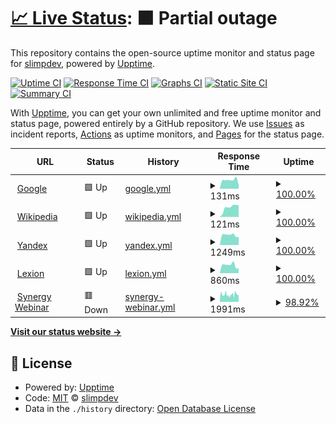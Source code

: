 # [📈 Live Status](https://uptime.slimp.dev): <!--live status--> **🟧 Partial outage**

This repository contains the open-source uptime monitor and status page for [slimpdev](https://uptime.slimp.dev), powered by [Upptime](https://github.com/upptime/upptime).

[![Uptime CI](https://github.com/slimpdev/uptime/workflows/Uptime%20CI/badge.svg)](https://github.com/slimpdev/uptime/actions?query=workflow%3A%22Uptime+CI%22)
[![Response Time CI](https://github.com/slimpdev/uptime/workflows/Response%20Time%20CI/badge.svg)](https://github.com/slimpdev/uptime/actions?query=workflow%3A%22Response+Time+CI%22)
[![Graphs CI](https://github.com/slimpdev/uptime/workflows/Graphs%20CI/badge.svg)](https://github.com/slimpdev/uptime/actions?query=workflow%3A%22Graphs+CI%22)
[![Static Site CI](https://github.com/slimpdev/uptime/workflows/Static%20Site%20CI/badge.svg)](https://github.com/slimpdev/uptime/actions?query=workflow%3A%22Static+Site+CI%22)
[![Summary CI](https://github.com/slimpdev/uptime/workflows/Summary%20CI/badge.svg)](https://github.com/slimpdev/uptime/actions?query=workflow%3A%22Summary+CI%22)

With [Upptime](https://upptime.js.org), you can get your own unlimited and free uptime monitor and status page, powered entirely by a GitHub repository. We use [Issues](https://github.com/slimpdev/uptime/issues) as incident reports, [Actions](https://github.com/slimpdev/uptime/actions) as uptime monitors, and [Pages](https://uptime.slimp.dev) for the status page.

<!--start: status pages-->
<!-- This summary is generated by Upptime (https://github.com/upptime/upptime) -->
<!-- Do not edit this manually, your changes will be overwritten -->
<!-- prettier-ignore -->
| URL | Status | History | Response Time | Uptime |
| --- | ------ | ------- | ------------- | ------ |
| <img alt="" src="https://favicons.githubusercontent.com/www.google.com" height="13"> [Google](https://www.google.com) | 🟩 Up | [google.yml](https://github.com/slimpdev/uptime/commits/HEAD/history/google.yml) | <details><summary><img alt="Response time graph" src="./graphs/google/response-time-week.png" height="20"> 131ms</summary><br><a href="https://uptime.slimp.dev/history/google"><img alt="Response time 117" src="https://img.shields.io/endpoint?url=https%3A%2F%2Fraw.githubusercontent.com%2Fslimpdev%2Fuptime%2FHEAD%2Fapi%2Fgoogle%2Fresponse-time.json"></a><br><a href="https://uptime.slimp.dev/history/google"><img alt="24-hour response time 56" src="https://img.shields.io/endpoint?url=https%3A%2F%2Fraw.githubusercontent.com%2Fslimpdev%2Fuptime%2FHEAD%2Fapi%2Fgoogle%2Fresponse-time-day.json"></a><br><a href="https://uptime.slimp.dev/history/google"><img alt="7-day response time 131" src="https://img.shields.io/endpoint?url=https%3A%2F%2Fraw.githubusercontent.com%2Fslimpdev%2Fuptime%2FHEAD%2Fapi%2Fgoogle%2Fresponse-time-week.json"></a><br><a href="https://uptime.slimp.dev/history/google"><img alt="30-day response time 117" src="https://img.shields.io/endpoint?url=https%3A%2F%2Fraw.githubusercontent.com%2Fslimpdev%2Fuptime%2FHEAD%2Fapi%2Fgoogle%2Fresponse-time-month.json"></a><br><a href="https://uptime.slimp.dev/history/google"><img alt="1-year response time 117" src="https://img.shields.io/endpoint?url=https%3A%2F%2Fraw.githubusercontent.com%2Fslimpdev%2Fuptime%2FHEAD%2Fapi%2Fgoogle%2Fresponse-time-year.json"></a></details> | <details><summary><a href="https://uptime.slimp.dev/history/google">100.00%</a></summary><a href="https://uptime.slimp.dev/history/google"><img alt="All-time uptime 100.00%" src="https://img.shields.io/endpoint?url=https%3A%2F%2Fraw.githubusercontent.com%2Fslimpdev%2Fuptime%2FHEAD%2Fapi%2Fgoogle%2Fuptime.json"></a><br><a href="https://uptime.slimp.dev/history/google"><img alt="24-hour uptime 100.00%" src="https://img.shields.io/endpoint?url=https%3A%2F%2Fraw.githubusercontent.com%2Fslimpdev%2Fuptime%2FHEAD%2Fapi%2Fgoogle%2Fuptime-day.json"></a><br><a href="https://uptime.slimp.dev/history/google"><img alt="7-day uptime 100.00%" src="https://img.shields.io/endpoint?url=https%3A%2F%2Fraw.githubusercontent.com%2Fslimpdev%2Fuptime%2FHEAD%2Fapi%2Fgoogle%2Fuptime-week.json"></a><br><a href="https://uptime.slimp.dev/history/google"><img alt="30-day uptime 100.00%" src="https://img.shields.io/endpoint?url=https%3A%2F%2Fraw.githubusercontent.com%2Fslimpdev%2Fuptime%2FHEAD%2Fapi%2Fgoogle%2Fuptime-month.json"></a><br><a href="https://uptime.slimp.dev/history/google"><img alt="1-year uptime 100.00%" src="https://img.shields.io/endpoint?url=https%3A%2F%2Fraw.githubusercontent.com%2Fslimpdev%2Fuptime%2FHEAD%2Fapi%2Fgoogle%2Fuptime-year.json"></a></details>
| <img alt="" src="https://favicons.githubusercontent.com/en.wikipedia.org" height="13"> [Wikipedia](https://en.wikipedia.org) | 🟩 Up | [wikipedia.yml](https://github.com/slimpdev/uptime/commits/HEAD/history/wikipedia.yml) | <details><summary><img alt="Response time graph" src="./graphs/wikipedia/response-time-week.png" height="20"> 121ms</summary><br><a href="https://uptime.slimp.dev/history/wikipedia"><img alt="Response time 168" src="https://img.shields.io/endpoint?url=https%3A%2F%2Fraw.githubusercontent.com%2Fslimpdev%2Fuptime%2FHEAD%2Fapi%2Fwikipedia%2Fresponse-time.json"></a><br><a href="https://uptime.slimp.dev/history/wikipedia"><img alt="24-hour response time 149" src="https://img.shields.io/endpoint?url=https%3A%2F%2Fraw.githubusercontent.com%2Fslimpdev%2Fuptime%2FHEAD%2Fapi%2Fwikipedia%2Fresponse-time-day.json"></a><br><a href="https://uptime.slimp.dev/history/wikipedia"><img alt="7-day response time 121" src="https://img.shields.io/endpoint?url=https%3A%2F%2Fraw.githubusercontent.com%2Fslimpdev%2Fuptime%2FHEAD%2Fapi%2Fwikipedia%2Fresponse-time-week.json"></a><br><a href="https://uptime.slimp.dev/history/wikipedia"><img alt="30-day response time 168" src="https://img.shields.io/endpoint?url=https%3A%2F%2Fraw.githubusercontent.com%2Fslimpdev%2Fuptime%2FHEAD%2Fapi%2Fwikipedia%2Fresponse-time-month.json"></a><br><a href="https://uptime.slimp.dev/history/wikipedia"><img alt="1-year response time 168" src="https://img.shields.io/endpoint?url=https%3A%2F%2Fraw.githubusercontent.com%2Fslimpdev%2Fuptime%2FHEAD%2Fapi%2Fwikipedia%2Fresponse-time-year.json"></a></details> | <details><summary><a href="https://uptime.slimp.dev/history/wikipedia">100.00%</a></summary><a href="https://uptime.slimp.dev/history/wikipedia"><img alt="All-time uptime 100.00%" src="https://img.shields.io/endpoint?url=https%3A%2F%2Fraw.githubusercontent.com%2Fslimpdev%2Fuptime%2FHEAD%2Fapi%2Fwikipedia%2Fuptime.json"></a><br><a href="https://uptime.slimp.dev/history/wikipedia"><img alt="24-hour uptime 100.00%" src="https://img.shields.io/endpoint?url=https%3A%2F%2Fraw.githubusercontent.com%2Fslimpdev%2Fuptime%2FHEAD%2Fapi%2Fwikipedia%2Fuptime-day.json"></a><br><a href="https://uptime.slimp.dev/history/wikipedia"><img alt="7-day uptime 100.00%" src="https://img.shields.io/endpoint?url=https%3A%2F%2Fraw.githubusercontent.com%2Fslimpdev%2Fuptime%2FHEAD%2Fapi%2Fwikipedia%2Fuptime-week.json"></a><br><a href="https://uptime.slimp.dev/history/wikipedia"><img alt="30-day uptime 100.00%" src="https://img.shields.io/endpoint?url=https%3A%2F%2Fraw.githubusercontent.com%2Fslimpdev%2Fuptime%2FHEAD%2Fapi%2Fwikipedia%2Fuptime-month.json"></a><br><a href="https://uptime.slimp.dev/history/wikipedia"><img alt="1-year uptime 100.00%" src="https://img.shields.io/endpoint?url=https%3A%2F%2Fraw.githubusercontent.com%2Fslimpdev%2Fuptime%2FHEAD%2Fapi%2Fwikipedia%2Fuptime-year.json"></a></details>
| <img alt="" src="https://favicons.githubusercontent.com/yandex.ru" height="13"> [Yandex](https://yandex.ru) | 🟩 Up | [yandex.yml](https://github.com/slimpdev/uptime/commits/HEAD/history/yandex.yml) | <details><summary><img alt="Response time graph" src="./graphs/yandex/response-time-week.png" height="20"> 1249ms</summary><br><a href="https://uptime.slimp.dev/history/yandex"><img alt="Response time 1240" src="https://img.shields.io/endpoint?url=https%3A%2F%2Fraw.githubusercontent.com%2Fslimpdev%2Fuptime%2FHEAD%2Fapi%2Fyandex%2Fresponse-time.json"></a><br><a href="https://uptime.slimp.dev/history/yandex"><img alt="24-hour response time 1004" src="https://img.shields.io/endpoint?url=https%3A%2F%2Fraw.githubusercontent.com%2Fslimpdev%2Fuptime%2FHEAD%2Fapi%2Fyandex%2Fresponse-time-day.json"></a><br><a href="https://uptime.slimp.dev/history/yandex"><img alt="7-day response time 1249" src="https://img.shields.io/endpoint?url=https%3A%2F%2Fraw.githubusercontent.com%2Fslimpdev%2Fuptime%2FHEAD%2Fapi%2Fyandex%2Fresponse-time-week.json"></a><br><a href="https://uptime.slimp.dev/history/yandex"><img alt="30-day response time 1240" src="https://img.shields.io/endpoint?url=https%3A%2F%2Fraw.githubusercontent.com%2Fslimpdev%2Fuptime%2FHEAD%2Fapi%2Fyandex%2Fresponse-time-month.json"></a><br><a href="https://uptime.slimp.dev/history/yandex"><img alt="1-year response time 1240" src="https://img.shields.io/endpoint?url=https%3A%2F%2Fraw.githubusercontent.com%2Fslimpdev%2Fuptime%2FHEAD%2Fapi%2Fyandex%2Fresponse-time-year.json"></a></details> | <details><summary><a href="https://uptime.slimp.dev/history/yandex">100.00%</a></summary><a href="https://uptime.slimp.dev/history/yandex"><img alt="All-time uptime 100.00%" src="https://img.shields.io/endpoint?url=https%3A%2F%2Fraw.githubusercontent.com%2Fslimpdev%2Fuptime%2FHEAD%2Fapi%2Fyandex%2Fuptime.json"></a><br><a href="https://uptime.slimp.dev/history/yandex"><img alt="24-hour uptime 100.00%" src="https://img.shields.io/endpoint?url=https%3A%2F%2Fraw.githubusercontent.com%2Fslimpdev%2Fuptime%2FHEAD%2Fapi%2Fyandex%2Fuptime-day.json"></a><br><a href="https://uptime.slimp.dev/history/yandex"><img alt="7-day uptime 100.00%" src="https://img.shields.io/endpoint?url=https%3A%2F%2Fraw.githubusercontent.com%2Fslimpdev%2Fuptime%2FHEAD%2Fapi%2Fyandex%2Fuptime-week.json"></a><br><a href="https://uptime.slimp.dev/history/yandex"><img alt="30-day uptime 100.00%" src="https://img.shields.io/endpoint?url=https%3A%2F%2Fraw.githubusercontent.com%2Fslimpdev%2Fuptime%2FHEAD%2Fapi%2Fyandex%2Fuptime-month.json"></a><br><a href="https://uptime.slimp.dev/history/yandex"><img alt="1-year uptime 100.00%" src="https://img.shields.io/endpoint?url=https%3A%2F%2Fraw.githubusercontent.com%2Fslimpdev%2Fuptime%2FHEAD%2Fapi%2Fyandex%2Fuptime-year.json"></a></details>
| <img alt="" src="https://favicons.githubusercontent.com/lexion.ru" height="13"> [Lexion](https://lexion.ru) | 🟩 Up | [lexion.yml](https://github.com/slimpdev/uptime/commits/HEAD/history/lexion.yml) | <details><summary><img alt="Response time graph" src="./graphs/lexion/response-time-week.png" height="20"> 860ms</summary><br><a href="https://uptime.slimp.dev/history/lexion"><img alt="Response time 855" src="https://img.shields.io/endpoint?url=https%3A%2F%2Fraw.githubusercontent.com%2Fslimpdev%2Fuptime%2FHEAD%2Fapi%2Flexion%2Fresponse-time.json"></a><br><a href="https://uptime.slimp.dev/history/lexion"><img alt="24-hour response time 526" src="https://img.shields.io/endpoint?url=https%3A%2F%2Fraw.githubusercontent.com%2Fslimpdev%2Fuptime%2FHEAD%2Fapi%2Flexion%2Fresponse-time-day.json"></a><br><a href="https://uptime.slimp.dev/history/lexion"><img alt="7-day response time 860" src="https://img.shields.io/endpoint?url=https%3A%2F%2Fraw.githubusercontent.com%2Fslimpdev%2Fuptime%2FHEAD%2Fapi%2Flexion%2Fresponse-time-week.json"></a><br><a href="https://uptime.slimp.dev/history/lexion"><img alt="30-day response time 855" src="https://img.shields.io/endpoint?url=https%3A%2F%2Fraw.githubusercontent.com%2Fslimpdev%2Fuptime%2FHEAD%2Fapi%2Flexion%2Fresponse-time-month.json"></a><br><a href="https://uptime.slimp.dev/history/lexion"><img alt="1-year response time 855" src="https://img.shields.io/endpoint?url=https%3A%2F%2Fraw.githubusercontent.com%2Fslimpdev%2Fuptime%2FHEAD%2Fapi%2Flexion%2Fresponse-time-year.json"></a></details> | <details><summary><a href="https://uptime.slimp.dev/history/lexion">100.00%</a></summary><a href="https://uptime.slimp.dev/history/lexion"><img alt="All-time uptime 100.00%" src="https://img.shields.io/endpoint?url=https%3A%2F%2Fraw.githubusercontent.com%2Fslimpdev%2Fuptime%2FHEAD%2Fapi%2Flexion%2Fuptime.json"></a><br><a href="https://uptime.slimp.dev/history/lexion"><img alt="24-hour uptime 100.00%" src="https://img.shields.io/endpoint?url=https%3A%2F%2Fraw.githubusercontent.com%2Fslimpdev%2Fuptime%2FHEAD%2Fapi%2Flexion%2Fuptime-day.json"></a><br><a href="https://uptime.slimp.dev/history/lexion"><img alt="7-day uptime 100.00%" src="https://img.shields.io/endpoint?url=https%3A%2F%2Fraw.githubusercontent.com%2Fslimpdev%2Fuptime%2FHEAD%2Fapi%2Flexion%2Fuptime-week.json"></a><br><a href="https://uptime.slimp.dev/history/lexion"><img alt="30-day uptime 100.00%" src="https://img.shields.io/endpoint?url=https%3A%2F%2Fraw.githubusercontent.com%2Fslimpdev%2Fuptime%2FHEAD%2Fapi%2Flexion%2Fuptime-month.json"></a><br><a href="https://uptime.slimp.dev/history/lexion"><img alt="1-year uptime 100.00%" src="https://img.shields.io/endpoint?url=https%3A%2F%2Fraw.githubusercontent.com%2Fslimpdev%2Fuptime%2FHEAD%2Fapi%2Flexion%2Fuptime-year.json"></a></details>
| <img alt="" src="https://favicons.githubusercontent.com/webinar.synergy.ru" height="13"> [Synergy Webinar](https://webinar.synergy.ru) | 🟥 Down | [synergy-webinar.yml](https://github.com/slimpdev/uptime/commits/HEAD/history/synergy-webinar.yml) | <details><summary><img alt="Response time graph" src="./graphs/synergy-webinar/response-time-week.png" height="20"> 1991ms</summary><br><a href="https://uptime.slimp.dev/history/synergy-webinar"><img alt="Response time 1832" src="https://img.shields.io/endpoint?url=https%3A%2F%2Fraw.githubusercontent.com%2Fslimpdev%2Fuptime%2FHEAD%2Fapi%2Fsynergy-webinar%2Fresponse-time.json"></a><br><a href="https://uptime.slimp.dev/history/synergy-webinar"><img alt="24-hour response time 2001" src="https://img.shields.io/endpoint?url=https%3A%2F%2Fraw.githubusercontent.com%2Fslimpdev%2Fuptime%2FHEAD%2Fapi%2Fsynergy-webinar%2Fresponse-time-day.json"></a><br><a href="https://uptime.slimp.dev/history/synergy-webinar"><img alt="7-day response time 1991" src="https://img.shields.io/endpoint?url=https%3A%2F%2Fraw.githubusercontent.com%2Fslimpdev%2Fuptime%2FHEAD%2Fapi%2Fsynergy-webinar%2Fresponse-time-week.json"></a><br><a href="https://uptime.slimp.dev/history/synergy-webinar"><img alt="30-day response time 1832" src="https://img.shields.io/endpoint?url=https%3A%2F%2Fraw.githubusercontent.com%2Fslimpdev%2Fuptime%2FHEAD%2Fapi%2Fsynergy-webinar%2Fresponse-time-month.json"></a><br><a href="https://uptime.slimp.dev/history/synergy-webinar"><img alt="1-year response time 1832" src="https://img.shields.io/endpoint?url=https%3A%2F%2Fraw.githubusercontent.com%2Fslimpdev%2Fuptime%2FHEAD%2Fapi%2Fsynergy-webinar%2Fresponse-time-year.json"></a></details> | <details><summary><a href="https://uptime.slimp.dev/history/synergy-webinar">98.92%</a></summary><a href="https://uptime.slimp.dev/history/synergy-webinar"><img alt="All-time uptime 99.56%" src="https://img.shields.io/endpoint?url=https%3A%2F%2Fraw.githubusercontent.com%2Fslimpdev%2Fuptime%2FHEAD%2Fapi%2Fsynergy-webinar%2Fuptime.json"></a><br><a href="https://uptime.slimp.dev/history/synergy-webinar"><img alt="24-hour uptime 92.41%" src="https://img.shields.io/endpoint?url=https%3A%2F%2Fraw.githubusercontent.com%2Fslimpdev%2Fuptime%2FHEAD%2Fapi%2Fsynergy-webinar%2Fuptime-day.json"></a><br><a href="https://uptime.slimp.dev/history/synergy-webinar"><img alt="7-day uptime 98.92%" src="https://img.shields.io/endpoint?url=https%3A%2F%2Fraw.githubusercontent.com%2Fslimpdev%2Fuptime%2FHEAD%2Fapi%2Fsynergy-webinar%2Fuptime-week.json"></a><br><a href="https://uptime.slimp.dev/history/synergy-webinar"><img alt="30-day uptime 99.56%" src="https://img.shields.io/endpoint?url=https%3A%2F%2Fraw.githubusercontent.com%2Fslimpdev%2Fuptime%2FHEAD%2Fapi%2Fsynergy-webinar%2Fuptime-month.json"></a><br><a href="https://uptime.slimp.dev/history/synergy-webinar"><img alt="1-year uptime 99.56%" src="https://img.shields.io/endpoint?url=https%3A%2F%2Fraw.githubusercontent.com%2Fslimpdev%2Fuptime%2FHEAD%2Fapi%2Fsynergy-webinar%2Fuptime-year.json"></a></details>

<!--end: status pages-->

[**Visit our status website →**](https://uptime.slimp.dev)

## 📄 License

- Powered by: [Upptime](https://github.com/upptime/upptime)
- Code: [MIT](./LICENSE) © [slimpdev](https://uptime.slimp.dev)
- Data in the `./history` directory: [Open Database License](https://opendatacommons.org/licenses/odbl/1-0/)

